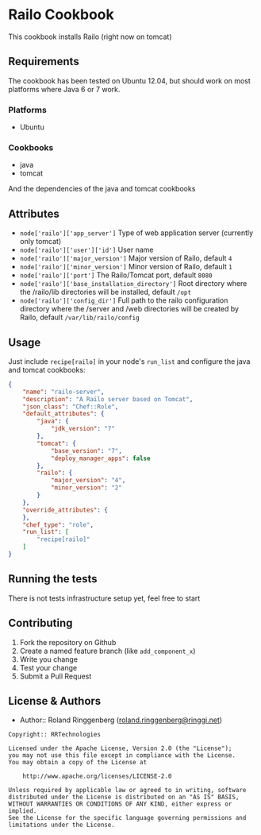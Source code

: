 Railo Cookbook
=================

This cookbook installs Railo (right now on tomcat)

Requirements
------------

The cookbook has been tested on Ubuntu 12.04, but should work on most platforms where Java 6 or 7 work.

### Platforms
- Ubuntu

### Cookbooks
- java
- tomcat

And the dependencies of the java and tomcat cookbooks

Attributes
----------
* `node['railo']['app_server']` Type of web application server (currently only tomcat)
* `node['railo']['user']['id']` User name
* `node['railo']['major_version']` Major version of Railo, default `4`
* `node['railo']['minor_version']` Minor version of Railo, default `1`
* `node['railo']['port']` The Railo/Tomcat port, default `8080`
* `node['railo']['base_installation_directory']` Root directory where the /railo/lib directories will be installed, default `/opt`
* `node['railo']['config_dir']` Full path to the railo configuration directory where the /server and /web directories will be created by Railo, default `/var/lib/railo/config`

Usage
-----
Just include `recipe[railo]` in your node's `run_list` and configure the java and tomcat cookbooks:

```json
{
    "name": "railo-server",
    "description": "A Railo server based on Tomcat",
    "json_class": "Chef::Role",
    "default_attributes": {
        "java": {
            "jdk_version": "7"
        },
        "tomcat": {
            "base_version": "7",
            "deploy_manager_apps": false
        },
        "railo": {
            "major_version": "4",
            "minor_version": "2"
        }
    },
    "override_attributes": {
    },
    "chef_type": "role",
    "run_list": [
        "recipe[railo]"
    ]
}
```

Running the tests
-----------------

There is not tests infrastructure setup yet, feel free to start

Contributing
------------

1. Fork the repository on Github
2. Create a named feature branch (like `add_component_x`)
3. Write you change
4. Test your change
5. Submit a Pull Request

License & Authors
-----------------
- Author:: Roland Ringgenberg (<roland.ringgenberg@ringgi.net>)

```text
Copyright:: RRTechnologies

Licensed under the Apache License, Version 2.0 (the "License");
you may not use this file except in compliance with the License.
You may obtain a copy of the License at

    http://www.apache.org/licenses/LICENSE-2.0

Unless required by applicable law or agreed to in writing, software
distributed under the License is distributed on an "AS IS" BASIS,
WITHOUT WARRANTIES OR CONDITIONS OF ANY KIND, either express or implied.
See the License for the specific language governing permissions and
limitations under the License.
```